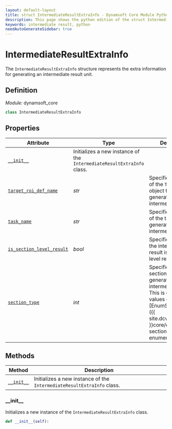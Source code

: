 ```yaml
---
layout: default-layout
title: struct IntermediateResultExtraInfo - Dynamsoft Core Module Python Edition API Reference
description: This page shows the python edition of the struct IntermediateResultExtraInfo in Dynamsoft Core Module.
keywords: intermediate result, python
needAutoGenerateSidebar: true
---
```


# IntermediateResultExtraInfo

The `IntermediateResultExtraInfo` structure represents the extra information for generating an intermediate result unit.

## Definition

*Module:* dynamsoft_core

```python
class IntermediateResultExtraInfo
```

## Properties

| Attribute                                             | Type    | Description |
| ----------------------------------------------------- | ------- | ----------- |
| [`__init__`](#__init__) | Initializes a new instance of the `IntermediateResultExtraInfo` class. |
| [`target_roi_def_name`](#target_roi_def_name)         | *str*   | Specifies the name of the `TargetROIDef` object that generates the intermediate result. |
| [`task_name`](#task_name)                             | *str*   | Specifies the name of the task that generates the intermediate result. |
| [`is_section_level_result`](#is_section_level_result) | *bool*  | Specifies whether the intermediate result is section-level result. |
| [`section_type`](#section_type)                       | *int*   | Specifies the section_type that generates the intermediate result. This is one of the values of the [EnumSectionType]({{ site.dcvb_python_api }}core/enum-section-type.html) enumeration. |

## Methods

| Method               | Description |
|----------------------|-------------|
| [`__init__`](#__init__) | Initializes a new instance of the `IntermediateResultExtraInfo` class. |

### \_\_init\_\_

Initializes a new instance of the `IntermediateResultExtraInfo` class.

```python
def __init__(self):
```
